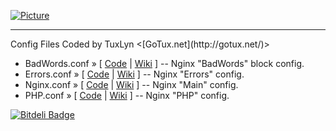 [![Picture](http://gotux.net/images/gotux.png)](http://gotux.net/)
<hr>
Config Files Coded by TuxLyn <[GoTux.net](http://gotux.net/)>

 * BadWords.conf &raquo; [ [Code](badwords.conf) | [Wiki](../../wiki/NginxBadWords) ] -- Nginx "BadWords" block config.
 * Errors.conf &raquo; [ [Code](errors.conf) | [Wiki](../../wiki/NginxErrors) ] -- Nginx "Errors" config.
 * Nginx.conf &raquo; [ [Code](nginx.conf) | [Wiki](../../wiki/NginxConfig) ] -- Nginx "Main" config.
 * PHP.conf &raquo; [ [Code](php.conf) | [Wiki](../../wiki/NginxPHP) ] -- Nginx "PHP" config.

[![Bitdeli Badge](https://d2weczhvl823v0.cloudfront.net/GoTux/configs/trend.png)](https://bitdeli.com/free "Bitdeli Badge")
